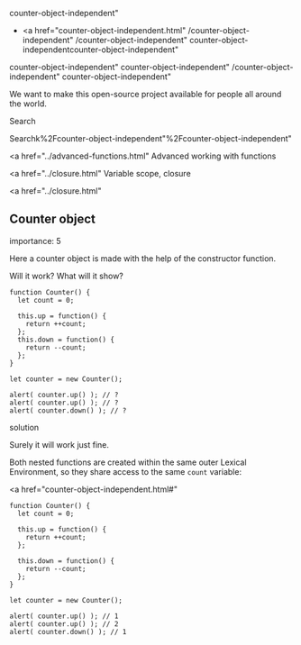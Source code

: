 counter-object-independent"

- <a href="counter-object-independent.html"
  /counter-object-independent"
  /counter-object-independent"
  counter-object-independentcounter-object-independent"

<!-- -->

counter-object-independent"
counter-object-independent"
/counter-object-independent"
counter-object-independent"

We want to make this open-source project available for people all around the world.

Search

Searchk%2Fcounter-object-independent"%2Fcounter-object-independent" </a>

<a href="../advanced-functions.html" Advanced working with functions</span></a>

<a href="../closure.html" Variable scope, closure</span></a>

<a href="../closure.html"

## Counter object

<span class="task__importance" title="How important is the task, from 1 to 5">importance: 5</span>

Here a counter object is made with the help of the constructor function.

Will it work? What will it show?

    function Counter() {
      let count = 0;

      this.up = function() {
        return ++count;
      };
      this.down = function() {
        return --count;
      };
    }

    let counter = new Counter();

    alert( counter.up() ); // ?
    alert( counter.up() ); // ?
    alert( counter.down() ); // ?

solution

Surely it will work just fine.

Both nested functions are created within the same outer Lexical Environment, so they share access to the same `count` variable:

<a href="counter-object-independent.html#"
<a href="counter-object-independent.html#" class="toolbar__button toolbar__button_edit" title="open in sandbox"></a>

    function Counter() {
      let count = 0;

      this.up = function() {
        return ++count;
      };

      this.down = function() {
        return --count;
      };
    }

    let counter = new Counter();

    alert( counter.up() ); // 1
    alert( counter.up() ); // 2
    alert( counter.down() ); // 1
